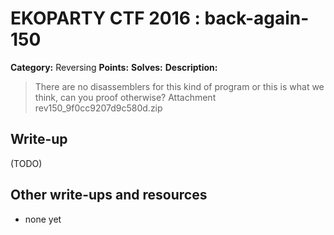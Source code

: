 # EKOPARTY CTF 2016 : back-again-150

**Category:** Reversing
**Points:**
**Solves:**
**Description:**

> There are no disassemblers for this kind of program or this is what we think, can you proof otherwise?  Attachment rev150_9f0cc9207d9c580d.zip


## Write-up

(TODO)

## Other write-ups and resources

* none yet
